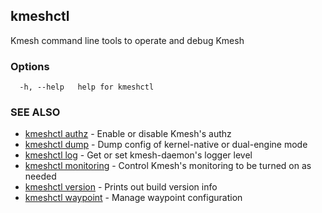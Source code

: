 ## kmeshctl

Kmesh command line tools to operate and debug Kmesh

### Options

```
  -h, --help   help for kmeshctl
```

### SEE ALSO

* [kmeshctl authz](kmeshctl_authz.md)	 - Enable or disable Kmesh's authz
* [kmeshctl dump](kmeshctl_dump.md)	 - Dump config of kernel-native or dual-engine mode
* [kmeshctl log](kmeshctl_log.md)	 - Get or set kmesh-daemon's logger level
* [kmeshctl monitoring](kmeshctl_monitoring.md)	 - Control Kmesh's monitoring to be turned on as needed
* [kmeshctl version](kmeshctl_version.md)	 - Prints out build version info
* [kmeshctl waypoint](kmeshctl_waypoint.md)	 - Manage waypoint configuration

